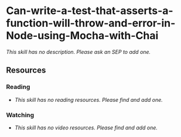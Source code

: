 # Can-write-a-test-that-asserts-a-function-will-throw-and-error-in-Node-using-Mocha-with-Chai

_This skill has no description. Please ask an SEP to add one._

## Resources

### Reading

- _This skill has no reading resources. Please find and add one._

### Watching

- _This skill has no video resources. Please find and add one._
